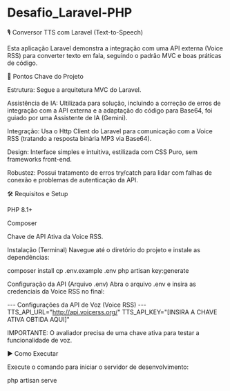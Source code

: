 # Desafio_Laravel-PHP

🎙️ Conversor TTS com Laravel (Text-to-Speech)

Esta aplicação Laravel demonstra a integração com uma API externa (Voice RSS) para converter texto em fala, seguindo o padrão MVC e boas práticas de código.

🌟 Pontos Chave do Projeto

Estrutura: Segue a arquitetura MVC do Laravel.

Assistência de IA: Ultilizada para solução, incluindo a correção de erros de integração com a API externa e a adaptação do código para Base64, foi guiado por uma Assistente de IA (Gemini).

Integração: Usa o Http Client do Laravel para comunicação com a Voice RSS (tratando a resposta binária MP3 via Base64).

Design: Interface simples e intuitiva, estilizada com CSS Puro, sem frameworks front-end.

Robustez: Possui tratamento de erros try/catch para lidar com falhas de conexão e problemas de autenticação da API.

🛠️ Requisitos e Setup

PHP 8.1+

Composer

Chave de API Ativa da Voice RSS.

Instalação (Terminal)
Navegue até o diretório do projeto e instale as dependências:

composer install cp .env.example .env php artisan key:generate

Configuração da API (Arquivo .env)
Abra o arquivo .env e insira as credenciais da Voice RSS no final:

--- Configurações da API de Voz (Voice RSS) ---
TTS_API_URL="http://api.voicerss.org/" TTS_API_KEY="[INSIRA A CHAVE ATIVA OBTIDA AQUI]"

IMPORTANTE: O avaliador precisa de uma chave ativa para testar a funcionalidade de voz.

▶️ Como Executar

Execute o comando para iniciar o servidor de desenvolvimento:

php artisan serve
